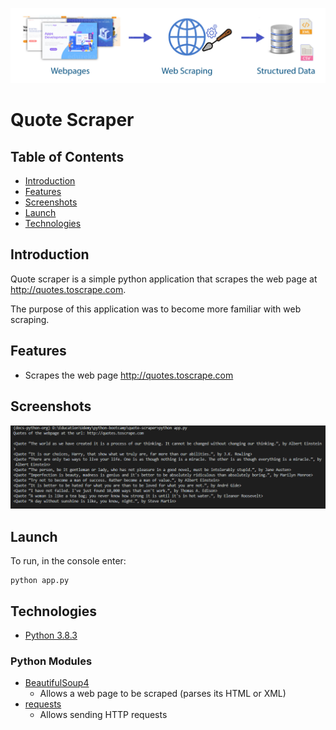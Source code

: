 <p align="center"><img src="./images/logos/web-scraping.jpg" alt="Web scraping logo." ><p>

# Quote Scraper

## Table of Contents
- [Introduction](#introduction)
- [Features](#features)
- [Screenshots](#screenshots)
- [Launch](#launch)
- [Technologies](#technologies)

## Introduction
Quote scraper is a simple python application that scrapes the web page at http://quotes.toscrape.com.

The purpose of this application was to become more familiar with web scraping.

## Features
- Scrapes the web page http://quotes.toscrape.com

## Screenshots
<img src="./images/screenshots/main.PNG" alt="A screenshot of the application being run in the console. It shows the div tags of class quote of a web page.">

## Launch
To run, in the console enter:
```
python app.py
```

## Technologies
- [Python 3.8.3](https://www.python.org/downloads/release/python-383/)
### Python Modules
- [BeautifulSoup4](https://pypi.org/project/beautifulsoup4/)
    - Allows a web page to be scraped (parses its HTML or XML)
- [requests](https://pypi.org/project/requests/)
    - Allows sending HTTP requests
